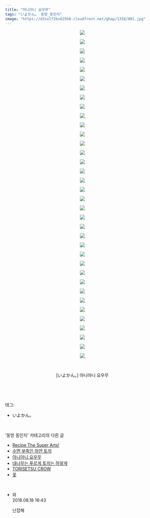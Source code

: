 ```yaml
---
title: "아니아니 요우무"
tags: "いよかん。 동방_동인지"
image: "https://d3iolf2bs625b0.cloudfront.net/ghap/1358/001.jpg"
---
```

<div class="article">
<p style="text-align: center; clear: none; float: none;"><img src="{{ site.imgserver3 }}/ghap/1358/001.jpg"/></p>
<p style="text-align: center; clear: none; float: none;"><img src="{{ site.imgserver3 }}/ghap/1358/002.jpg"/></p>
<p style="text-align: center; clear: none; float: none;"><img src="{{ site.imgserver3 }}/ghap/1358/003.jpg"/></p>
<p style="text-align: center; clear: none; float: none;"><img src="{{ site.imgserver3 }}/ghap/1358/004.jpg"/></p>
<p style="text-align: center; clear: none; float: none;"><img src="{{ site.imgserver3 }}/ghap/1358/005.jpg"/></p>
<p style="text-align: center; clear: none; float: none;"><img src="{{ site.imgserver3 }}/ghap/1358/006.jpg"/></p>
<p style="text-align: center; clear: none; float: none;"><img src="{{ site.imgserver3 }}/ghap/1358/007.jpg"/></p>
<p style="text-align: center; clear: none; float: none;"><img src="{{ site.imgserver3 }}/ghap/1358/008.jpg"/></p>
<p style="text-align: center; clear: none; float: none;"><img src="{{ site.imgserver3 }}/ghap/1358/009.jpg"/></p>
<p style="text-align: center; clear: none; float: none;"><img src="{{ site.imgserver3 }}/ghap/1358/010.jpg"/></p>
<p style="text-align: center; clear: none; float: none;"><img src="{{ site.imgserver3 }}/ghap/1358/011.jpg"/></p>
<p style="text-align: center; clear: none; float: none;"><img src="{{ site.imgserver3 }}/ghap/1358/012.jpg"/></p>
<p style="text-align: center; clear: none; float: none;"><img src="{{ site.imgserver3 }}/ghap/1358/013.jpg"/></p>
<p style="text-align: center; clear: none; float: none;"><img src="{{ site.imgserver3 }}/ghap/1358/014.jpg"/></p>
<p style="text-align: center; clear: none; float: none;"><img src="{{ site.imgserver3 }}/ghap/1358/015.jpg"/></p>
<p style="text-align: center; clear: none; float: none;"><img src="{{ site.imgserver3 }}/ghap/1358/016.jpg"/></p>
<p style="text-align: center; clear: none; float: none;"><img src="{{ site.imgserver3 }}/ghap/1358/017.jpg"/></p>
<p style="text-align: center; clear: none; float: none;"><img src="{{ site.imgserver3 }}/ghap/1358/018.jpg"/></p>
<p style="text-align: center; clear: none; float: none;"><img src="{{ site.imgserver3 }}/ghap/1358/019.jpg"/></p>
<p style="text-align: center; clear: none; float: none;"><img src="{{ site.imgserver3 }}/ghap/1358/020.jpg"/></p>
<p style="text-align: center; clear: none; float: none;"><img src="{{ site.imgserver3 }}/ghap/1358/021.jpg"/></p>
<p style="text-align: center; clear: none; float: none;"><img src="{{ site.imgserver3 }}/ghap/1358/022.jpg"/></p>
<p style="text-align: center; clear: none; float: none;"><img src="{{ site.imgserver3 }}/ghap/1358/023.jpg"/></p>
<p style="text-align: center; clear: none; float: none;"><img src="{{ site.imgserver3 }}/ghap/1358/024.jpg"/></p>
<p style="text-align: center; clear: none; float: none;"><img src="{{ site.imgserver3 }}/ghap/1358/025.jpg"/></p>
<p style="text-align: center; clear: none; float: none;"><img src="{{ site.imgserver3 }}/ghap/1358/026.jpg"/></p>
<p style="text-align: center; clear: none; float: none;"><img src="{{ site.imgserver3 }}/ghap/1358/027.jpg"/></p>
<p style="text-align: center; clear: none; float: none;"><img src="{{ site.imgserver3 }}/ghap/1358/028.jpg"/></p>
<p style="text-align: center; clear: none; float: none;"><img src="{{ site.imgserver3 }}/ghap/1358/029.jpg"/></p>
<p style="text-align: center; clear: none; float: none;"><img src="{{ site.imgserver3 }}/ghap/1358/030.jpg"/></p>
<p style="text-align: center; clear: none; float: none;"><img src="{{ site.imgserver3 }}/ghap/1358/031.jpg"/></p>
<p style="text-align: center; clear: none; float: none;"><img src="{{ site.imgserver3 }}/ghap/1358/032.jpg"/></p>
<p style="text-align: center; clear: none; float: none;"><img src="{{ site.imgserver3 }}/ghap/1358/033.jpg"/></p>
<p style="text-align: center; clear: none; float: none;"><img src="{{ site.imgserver3 }}/ghap/1358/034.jpg"/></p>
<p style="text-align: center; clear: none; float: none;"><img src="{{ site.imgserver3 }}/ghap/1358/035.jpg"/></p>
<p style="text-align: center; clear: none; float: none;"><img src="{{ site.imgserver3 }}/ghap/1358/036.jpg"/></p>
<p style="text-align: center; clear: none; float: none;"><br/></p>
<p style="text-align: center; clear: none; float: none;">[いよかん。] 아니아니 요우무</p>
<p><br/></p>
</div><br/>
<div class="tagTrail">
<p>태그: </p>
<ul>
<li>いよかん。</li>
</ul>
</div><br/>
<div class="another">
<p>'동방 동인지' 카테고리의 다른 글</p>
<ul>
<li><a href="/ghap_1360">Recipe The Super Arts!</a></li>
<li><a href="/ghap_1359">수면 부족인 하얀 토끼</a></li>
<li><a href="/ghap_1358">아니아니 요우무</a></li>
<li><a href="/ghap_1357">대나무는 푸르게 토끼는 하얗게</a></li>
<li><a href="/ghap_1356">TORISETSU CROW</a></li>
<li><a href="/ghap_1355">꽃</a></li>
</ul>
</div><br/>
<div class="cb_module cb_fluid">
<div class="cb_wrt cb_profile">
<div class="comment">
<ul>
<li class="cb_thumb_off" id="comment15311523">
<div class="cb_comment_area">
<div class="cb_info_area">
<div class="cb_section">
<span class="cb_nick_name">와</span>
</div>
<div class="cb_section">
<span class="cb_date">2018.08.18 16:43 </span>
</div>
</div>
<div class="cb_dsc_comment">
<p class="cb_dsc">
											난잡해
										</p>
</div>
</div></li>
</ul>
</div>
</div><!-- commentList close -->
</div><br/>
